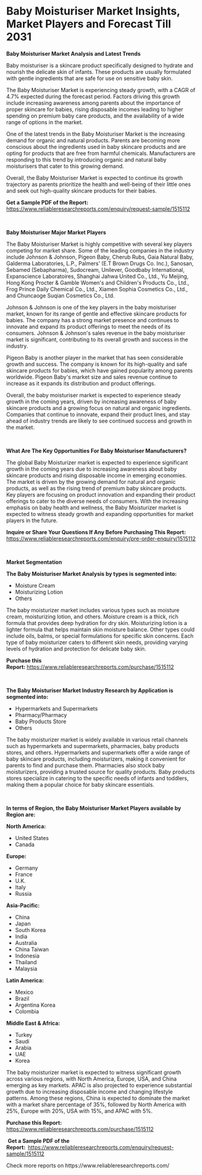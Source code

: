 <p><h1>Baby Moisturiser Market Insights, Market Players and Forecast Till 2031</h1></p><p><strong>Baby Moisturiser Market Analysis and Latest Trends</strong></p>
<p><p>Baby moisturiser is a skincare product specifically designed to hydrate and nourish the delicate skin of infants. These products are usually formulated with gentle ingredients that are safe for use on sensitive baby skin.</p><p>The Baby Moisturiser Market is experiencing steady growth, with a CAGR of 4.7% expected during the forecast period. Factors driving this growth include increasing awareness among parents about the importance of proper skincare for babies, rising disposable incomes leading to higher spending on premium baby care products, and the availability of a wide range of options in the market.</p><p>One of the latest trends in the Baby Moisturiser Market is the increasing demand for organic and natural products. Parents are becoming more conscious about the ingredients used in baby skincare products and are opting for products that are free from harmful chemicals. Manufacturers are responding to this trend by introducing organic and natural baby moisturisers that cater to this growing demand.</p><p>Overall, the Baby Moisturiser Market is expected to continue its growth trajectory as parents prioritize the health and well-being of their little ones and seek out high-quality skincare products for their babies.</p></p>
<p><strong>Get a Sample PDF of the Report:&nbsp;</strong> <a href="https://www.reliableresearchreports.com/enquiry/request-sample/1515112">https://www.reliableresearchreports.com/enquiry/request-sample/1515112</a></p>
<p>&nbsp;</p>
<p><strong>Baby Moisturiser Major Market Players</strong></p>
<p><p>The Baby Moisturiser Market is highly competitive with several key players competing for market share. Some of the leading companies in the industry include Johnson & Johnson, Pigeon Baby, Cherub Rubs, Gaia Natural Baby, Galderma Laboratories, L.P., Palmers’ (E.T Brown Drugs Co. Inc.), Sanosan, Sebamed (Sebapharma), Sudocream, Unilever, Goodbaby International, Expanscience Laboratoires, Shanghai Jahwa United Co., Ltd., Yu Meijing, Hong Kong Procter & Gamble Women's and Children's Products Co., Ltd., Frog Prince Daily Chemical Co., Ltd., Xiamen Sophia Cosmetics Co., Ltd., and Chuncaoge Suqian Cosmetics Co., Ltd.</p><p>Johnson & Johnson is one of the key players in the baby moisturiser market, known for its range of gentle and effective skincare products for babies. The company has a strong market presence and continues to innovate and expand its product offerings to meet the needs of its consumers. Johnson & Johnson's sales revenue in the baby moisturiser market is significant, contributing to its overall growth and success in the industry.</p><p>Pigeon Baby is another player in the market that has seen considerable growth and success. The company is known for its high-quality and safe skincare products for babies, which have gained popularity among parents worldwide. Pigeon Baby's market size and sales revenue continue to increase as it expands its distribution and product offerings.</p><p>Overall, the baby moisturiser market is expected to experience steady growth in the coming years, driven by increasing awareness of baby skincare products and a growing focus on natural and organic ingredients. Companies that continue to innovate, expand their product lines, and stay ahead of industry trends are likely to see continued success and growth in the market.</p></p>
<p>&nbsp;</p>
<p><strong>What Are The Key Opportunities For Baby Moisturiser Manufacturers?</strong></p>
<p><p>The global Baby Moisturizer market is expected to experience significant growth in the coming years due to increasing awareness about baby skincare products and rising disposable income in emerging economies. The market is driven by the growing demand for natural and organic products, as well as the rising trend of premium baby skincare products. Key players are focusing on product innovation and expanding their product offerings to cater to the diverse needs of consumers. With the increasing emphasis on baby health and wellness, the Baby Moisturizer market is expected to witness steady growth and expanding opportunities for market players in the future.</p></p>
<p><strong>Inquire or Share Your Questions If Any Before Purchasing This Report:</strong> <a href="https://www.reliableresearchreports.com/enquiry/pre-order-enquiry/1515112">https://www.reliableresearchreports.com/enquiry/pre-order-enquiry/1515112</a></p>
<p>&nbsp;</p>
<p><strong>Market Segmentation</strong></p>
<p><strong>The Baby Moisturiser Market Analysis by types is segmented into:</strong></p>
<p><ul><li>Moisture Cream</li><li>Moisturizing Lotion</li><li>Others</li></ul></p>
<p><p>The baby moisturizer market includes various types such as moisture cream, moisturizing lotion, and others. Moisture cream is a thick, rich formula that provides deep hydration for dry skin. Moisturizing lotion is a lighter formula that helps maintain skin moisture balance. Other types could include oils, balms, or special formulations for specific skin concerns. Each type of baby moisturizer caters to different skin needs, providing varying levels of hydration and protection for delicate baby skin.</p></p>
<p><strong>Purchase this Report:&nbsp;</strong><a href="https://www.reliableresearchreports.com/purchase/1515112">https://www.reliableresearchreports.com/purchase/1515112</a></p>
<p>&nbsp;</p>
<p><strong>The Baby Moisturiser Market Industry Research by Application is segmented into:</strong></p>
<p><ul><li>Hypermarkets and Supermarkets</li><li>Pharmacy/Pharmacy</li><li>Baby Products Store</li><li>Others</li></ul></p>
<p><p>The baby moisturizer market is widely available in various retail channels such as hypermarkets and supermarkets, pharmacies, baby products stores, and others. Hypermarkets and supermarkets offer a wide range of baby skincare products, including moisturizers, making it convenient for parents to find and purchase them. Pharmacies also stock baby moisturizers, providing a trusted source for quality products. Baby products stores specialize in catering to the specific needs of infants and toddlers, making them a popular choice for baby skincare essentials.</p></p>
<p>&nbsp;</p>
<p><strong>In terms of Region, the Baby Moisturiser Market Players available by Region are:</strong></p>
<p>
    <p> <strong> North America: </strong>
        <ul>
            <li>United States</li>
            <li>Canada</li>
        </ul>
        </p> 
    <p> <strong> Europe: </strong>
        <ul>
            <li>Germany</li>
            <li>France</li>
            <li>U.K.</li>
            <li>Italy</li>
            <li>Russia</li>
        </ul>
        </p> 
    <p> <strong> Asia-Pacific: </strong>
        <ul>
            <li>China</li>
            <li>Japan</li>
            <li>South Korea</li>
            <li>India</li>
            <li>Australia</li>
            <li>China Taiwan</li>
            <li>Indonesia</li>
            <li>Thailand</li>
            <li>Malaysia</li>
        </ul>
        </p> 
    <p> <strong> Latin America: </strong>
        <ul>
            <li>Mexico</li>
            <li>Brazil</li>
            <li>Argentina Korea</li>
            <li>Colombia</li>
        </ul>
        </p> 
    <p> <strong> Middle East & Africa: </strong>
        <ul>
            <li>Turkey</li>
            <li>Saudi</li>
            <li>Arabia</li>
            <li>UAE</li>
            <li>Korea</li>
        </ul>
    </p>
    </p>
<p><p>The baby moisturizer market is expected to witness significant growth across various regions, with North America, Europe, USA, and China emerging as key markets. APAC is also projected to experience substantial growth due to increasing disposable income and changing lifestyle patterns. Among these regions, China is expected to dominate the market with a market share percentage of 35%, followed by North America with 25%, Europe with 20%, USA with 15%, and APAC with 5%.</p></p>
<p><strong>Purchase this Report: </strong><a href="https://www.reliableresearchreports.com/purchase/1515112">https://www.reliableresearchreports.com/purchase/1515112</a></p>
<p>&nbsp;<strong>Get a Sample PDF of the Report:&nbsp;&nbsp;</strong><a href="https://www.reliableresearchreports.com/enquiry/request-sample/1515112">https://www.reliableresearchreports.com/enquiry/request-sample/1515112</a></p>
<p><strong></strong></p>
<p>Check more reports on https://www.reliableresearchreports.com/</p>